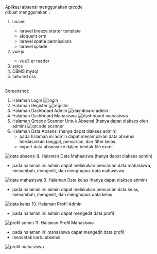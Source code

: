 Aplikasi absensi menggunakan qrcode <br>
dibuat menggunakan :
<ol>
    <li>laravel</li>
    <ul>
        <li>laravel breeze starter template</li>
        <li>eloquent orm</li>
        <li>laravel spatie permissions</li>
        <li>laravel splade</li>
    </ul>
    <li>vue js</li>
    <ul>
        <li>vue3 qr reader</li>
    </ul>
    <li>axios</li>
    <li>DBMS mysql</li>
    <li>tailwind css</li>
</ol><br>
Screenshot:<br>

1. Halaman Login 
![login](https://github.com/Hermannnn006/absensi-qrcode/assets/92978253/ca6091b1-76a3-4e33-9f8e-0f5cab552cad)
2. Halaman Register
![register](https://github.com/Hermannnn006/absensi-qrcode/assets/92978253/335062f0-4e93-4304-af68-72f6d7491524)
3. Halaman Dashboard Admin
![dashboard admin](https://github.com/Hermannnn006/absensi-qrcode/assets/92978253/b9b5c82c-397a-4e8f-b4ff-85b4693ef095)
4. Halaman Dashboard Mahasiswa
![dashboard mahasiswa](https://github.com/Hermannnn006/absensi-qrcode/assets/92978253/da88f9ba-460f-4522-b93a-50a39e390a37)
5. Halaman Qrcode Scanner Untuk Absensi (hanya dapat diakses oleh admin)
![qrcode scanner](https://github.com/Hermannnn006/absensi-qrcode/assets/92978253/f42adcf6-0117-47ae-8e97-0f1f2fe3bc91)
6. Halaman Data Absensi (hanya dapat diakses admin)<br>
    <ul>
        <li>pada halaman ini admin dapat menampilkan data absensi berdasarkan tanggal, pencarian, dan filter kelas.</li>
        <li>export data absensi ke dalam bentuk file excel</li>
    </ul>

![data absensi](https://github.com/Hermannnn006/absensi-qrcode/assets/92978253/1a5cece7-d053-4375-bd68-fdd23424960a)
8. Halaman Data Mahasiswa (hanya dapat diakses admin)
    <ul>
        <li>pada halaman ini admin dapat melakukan pencarian data mahasiswa, menambah, mengedit, dan menghapus data mahasiswa</li>
    </ul>

![data mahasiswa](https://github.com/Hermannnn006/absensi-qrcode/assets/92978253/827b5f89-6ef0-469e-903d-ee23bd3e3a11)
9. Halaman Data kelas (hanya dapat diakses admin)
<ul>
    <li>pada halaman ini admin dapat melakukan pencarian data kelas, menambah, mengedit, dan menghapus data kelas</li>
</ul>

![data kelas](https://github.com/Hermannnn006/absensi-qrcode/assets/92978253/6da2440f-fe0e-4274-b000-1abf5762f829)
10. Halaman Profil Admin
<ul>
    <li>pada halaman ini admin dapat mengedit data profil</li>
</ul>

![profil admin](https://github.com/Hermannnn006/absensi-qrcode/assets/92978253/fb565340-ff34-48ce-b1c1-5d1173e38fff)
11. Halaman Profil Mahasiswa
<ul>
    <li>pada halaman ini mahasiswa dapat mengedit data profil</li>
    <li>mencetak kartu absensi</li>
</ul>

![profil mahasiswa](https://github.com/Hermannnn006/absensi-qrcode/assets/92978253/a68a50d4-f4c5-49be-a27d-71f2975f35b6)




